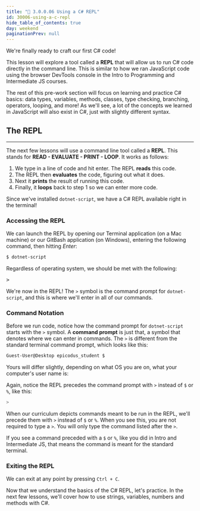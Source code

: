 ```yaml
---
title: "📓 3.0.0.06 Using a C# REPL"
id: 30006-using-a-c-repl
hide_table_of_contents: true
day: weekend
paginationPrev: null
---
```


We're finally ready to craft our first C# code! 

This lesson will explore a tool called a **REPL** that will allow us to run C# code directly in the command line. This is similar to how we ran JavaScript code using the browser DevTools console in the Intro to Programming and Intermediate JS courses.

The rest of this pre-work section will focus on learning and practice C# basics: data types, variables, methods, classes, type checking, branching, operators, looping, and more! As we'll see, a lot of the concepts we learned in JavaScript will also exist in C#, just with slightly different syntax.

## The REPL
---

The next few lessons will use a command line tool called a **REPL**. This stands for **READ - EVALUATE - PRINT - LOOP**. It works as follows:

1. We type in a line of code and hit enter. The REPL **reads** this code.
2. The REPL then **evaluates** the code, figuring out what it does.
3. Next it **prints** the result of running this code.
4. Finally, it **loops** back to step 1 so we can enter more code.

Since we've installed `dotnet-script`, we have a C# REPL available right in the terminal!

### Accessing the REPL

We can launch the REPL by opening our Terminal application (on a Mac machine) or our GitBash application (on Windows), entering the following command, then hitting _Enter_:

```bash
$ dotnet-script
```

Regardless of operating system, we should be met with the following:

<pre>
>
</pre>

We're now in the REPL! The `>` symbol is the command prompt for `dotnet-script`, and this is where we'll enter in all of our commands.

### Command Notation

Before we run code, notice how the command prompt for `dotnet-script` starts with the `>` symbol. A **command prompt** is just that, a symbol that denotes where we can enter in commands. The `>` is different from the standard terminal command prompt, which looks like this:

```bash
Guest-User@Desktop epicodus_student $
```

Yours will differ slightly, depending on what OS you are on, what your computer's user name is:

Again, notice the REPL precedes the command prompt with `>` instead of `$` or `%`, like this:

```csharp
>
```

When our curriculum depicts commands meant to be run in the REPL, we'll precede them with `>` instead of `$` or `%`. When you see this, you are not required to type a `>`. You will only type the command listed after the `>`.

If you see a command preceded with a `$` or `%`, like you did in Intro and Intermediate JS, that means the command is meant for the standard terminal.

### Exiting the REPL

We can exit at any point by pressing `Ctrl + C`.

Now that we understand the basics of the C# REPL, let's practice. In the next few lessons, we'll cover how to use strings, variables, numbers and methods with C#.
